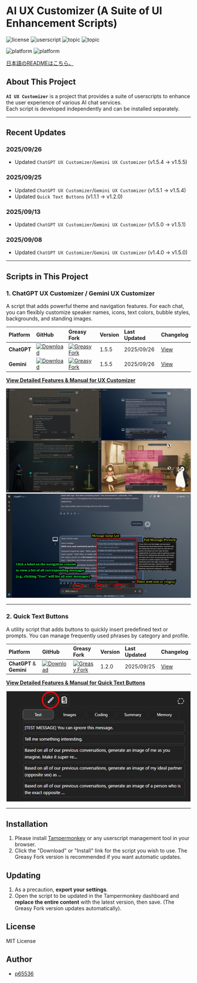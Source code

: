 # AI UX Customizer (A Suite of UI Enhancement Scripts)

![license](https://img.shields.io/badge/license-MIT-green)
![userscript](https://img.shields.io/badge/userscript-Tampermonkey-blueviolet)
![topic](https://img.shields.io/badge/topic-customization-ff69b4)
![topic](https://img.shields.io/badge/topic-ui_enhancement-9cf)

![platform](https://img.shields.io/badge/platform-ChatGPT-lightgrey)
![platform](https://img.shields.io/badge/platform-Gemini-lightgrey)

[日本語のREADMEはこちら。](./README_ja.md)

## About This Project

**`AI UX Customizer`** is a project that provides a suite of userscripts to enhance the user experience of various AI chat services.  
Each script is developed independently and can be installed separately.

---

## Recent Updates

### 2025/09/26
- Updated `ChatGPT UX Customizer`/`Gemini UX Customizer` (v1.5.4 -> v1.5.5)

### 2025/09/25
- Updated `ChatGPT UX Customizer`/`Gemini UX Customizer` (v1.5.1 -> v1.5.4)
- Updated `Quick Text Buttons` (v1.1.1 -> v1.2.0)

### 2025/09/13
- Updated `ChatGPT UX Customizer`/`Gemini UX Customizer` (v1.5.0 -> v1.5.1)

### 2025/09/08
- Updated `ChatGPT UX Customizer`/`Gemini UX Customizer` (v1.4.0 -> v1.5.0)

---

## Scripts in This Project

### 1. ChatGPT UX Customizer / Gemini UX Customizer

A script that adds powerful theme and navigation features. For each chat, you can flexibly customize speaker names, icons, text colors, bubble styles, backgrounds, and standing images.

| Platform | GitHub | Greasy Fork | Version | Last Updated | Changelog |
| :--- | :--- | :--- | :--- | :--- | :--- |
| **ChatGPT** | [![Download](https://img.shields.io/badge/Download-blue?style=flat-square&logo=download)](https://raw.githubusercontent.com/p65536/AI-UX-Customizer/main/scripts/UX-Customizer/ChatGPT-UX-Customizer.user.js) | [![Greasy Fork](https://img.shields.io/badge/Install-green?style=flat-square&logo=greasyfork)](https://greasyfork.org/en/scripts/543703-chatgpt-ux-customizer) | 1.5.5 | 2025/09/26 | [View](./docs/UX-Customizer/CHANGELOG_AIUXC.md) |
| **Gemini** | [![Download](https://img.shields.io/badge/Download-blue?style=flat-square&logo=download)](https://raw.githubusercontent.com/p65536/AI-UX-Customizer/main/scripts/UX-Customizer/Gemini-UX-Customizer.user.js) | [![Greasy Fork](https://img.shields.io/badge/Install-green?style=flat-square&logo=greasyfork)](https://greasyfork.org/en/scripts/543704-gemini-ux-customizer) | 1.5.5 | 2025/09/26 | [View](./docs/UX-Customizer/CHANGELOG_AIUXC.md) |

**[View Detailed Features & Manual for UX Customizer](./docs/UX-Customizer/README.md)**

![UX Customizer Showcase Image](./docs/UX-Customizer/images/ux-customizer_showcase.webp)
![Advanced Navigation](./docs/UX-Customizer/images/navigation.webp)

---

### 2. Quick Text Buttons

A utility script that adds buttons to quickly insert predefined text or prompts. You can manage frequently used phrases by category and profile.

| Platform | GitHub | Greasy Fork | Version | Last Updated | Changelog |
| :--- | :--- | :--- | :--- | :--- | :--- |
| **ChatGPT** & **Gemini** | [![Download](https://img.shields.io/badge/Download-blue?style=flat-square&logo=download)](https://raw.githubusercontent.com/p65536/AI-UX-Customizer/main/scripts/Quick-Text-Buttons/Quick-Text-Buttons.user.js) | [![Greasy Fork](https://img.shields.io/badge/Install-green?style=flat-square&logo=greasyfork)](https://greasyfork.org/en/scripts/544699-quick-text-buttons) | 1.2.0 | 2025/09/25 | [View](./docs/Quick-Text-Buttons/CHANGELOG_QTBUX.md) |

**[View Detailed Features & Manual for Quick Text Buttons](./docs/Quick-Text-Buttons/README.md)**

![Quick Text Buttons Showcase Image](./docs/Quick-Text-Buttons/images/qtb_showcase.webp) 

---

## Installation

1.  Please install [Tampermonkey](https://www.tampermonkey.net/) or any userscript management tool in your browser.
2.  Click the "Download" or "Install" link for the script you wish to use. The Greasy Fork version is recommended if you want automatic updates.

## Updating

1.  As a precaution, **export your settings**.
2.  Open the script to be updated in the Tampermonkey dashboard and **replace the entire content** with the latest version, then save. (The Greasy Fork version updates automatically).

## License

MIT License

## Author

* [p65536](https://github.com/p65536)